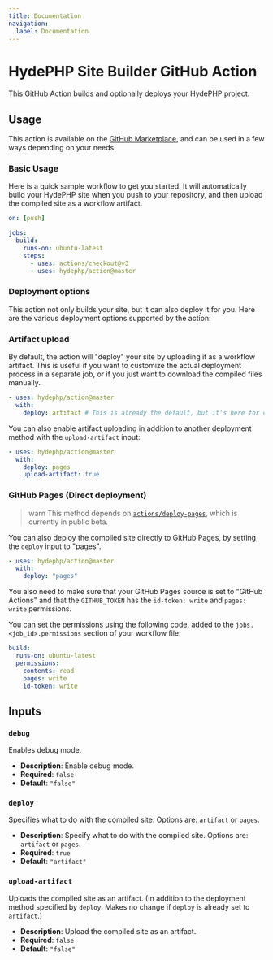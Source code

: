 ```yaml
---
title: Documentation
navigation:
  label: Documentation
---
```


# HydePHP Site Builder GitHub Action

<p class="lead">
This GitHub Action builds and optionally deploys your HydePHP project.
</p>

## Usage

This action is available on the [GitHub Marketplace](https://github.com/marketplace/actions/build-hydephp-site),
and can be used in a few ways depending on your needs.

### Basic Usage

Here is a quick sample workflow to get you started. It will automatically build your HydePHP site 
when you push to your repository, and then upload the compiled site as a workflow artifact.

```yaml
on: [push]

jobs:
  build:
    runs-on: ubuntu-latest
    steps:
      - uses: actions/checkout@v3
      - uses: hydephp/action@master
```

### Deployment options

This action not only builds your site, but it can also deploy it for you. Here are the various
deployment options supported by the action:

### Artifact upload

By default, the action will "deploy" your site by uploading it as a workflow artifact. This is useful
if you want to customize the actual deployment process in a separate job, or if you just want to download
the compiled files manually.

```yaml
- uses: hydephp/action@master
  with:
    deploy: artifact # This is already the default, but it's here for clarity.
```

You can also enable artifact uploading in addition to another deployment method with the `upload-artifact` input:

```yaml
- uses: hydephp/action@master
  with:
    deploy: pages
    upload-artifact: true
```

### GitHub Pages (Direct deployment)

>warn This method depends on [`actions/deploy-pages`](https://github.com/actions/deploy-pages), which is currently in public beta.

You can also deploy the compiled site directly to GitHub Pages, by setting the `deploy` input to "pages".

```yaml
- uses: hydephp/action@master
  with:
    deploy: "pages"
```

You also need to make sure that your GitHub Pages source is set to "GitHub Actions" and that the `GITHUB_TOKEN` has the `id-token: write` and `pages: write` permissions.

You can set the permissions using the following code, added to the `jobs.<job_id>.permissions` section of your workflow file:

```yaml
build:
  runs-on: ubuntu-latest
  permissions:
    contents: read
    pages: write
    id-token: write
```

## Inputs

### `debug`

Enables debug mode.

*   **Description**: Enable debug mode.
*   **Required**: `false`
*   **Default**: `"false"`

### `deploy`

Specifies what to do with the compiled site. Options are: `artifact` or `pages`.

*   **Description**: Specify what to do with the compiled site. Options are: `artifact` or `pages`.
*   **Required**: `true`
*   **Default**: `"artifact"`

### `upload-artifact`

Uploads the compiled site as an artifact. (In addition to the deployment method specified by `deploy`. Makes no change if `deploy` is already set to `artifact`.)

*   **Description**: Upload the compiled site as an artifact.
*   **Required**: `false`
*   **Default**: `"false"`
